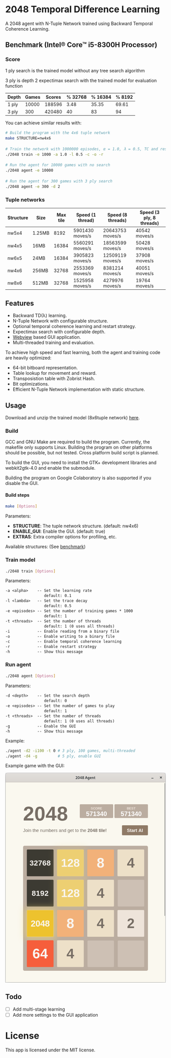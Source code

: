 # 2048 Temporal Difference Learning

A 2048 agent with N-Tuple Network trained using Backward Temporal Coherence Learning.

## Benchmark (Intel® Core™ i5-8300H Processor)

### Score

1 ply search is the trained model without any tree search algorithm

3 ply is depth 2 expectimax search with the trained model for evaluation function

| Depth | Games | Scores | % 32768 | % 16384 | % 8192 |
| ----- | ----- | ------ | ------- | ------- | ------ |
| 1 ply | 10000 | 188596 | 3.48    | 35.35   | 69.61  |
| 3 ply | 300   | 420480 | 40      | 83      | 94     |

You can achieve similar results with:

```sh
# Build the program with the 4x6 tuple network
make STRUCTURE=nw4x6

# Train the network with 1000000 episodes, α = 1.0, λ = 0.5, TC and restart strategy
./2048 train -e 1000 -a 1.0 -l 0.5 -c -o -r

# Run the agent for 10000 games with no search
./2048 agent -e 10000

# Run the agent for 300 games with 3 ply search
./2048 agent -e 300 -d 2
```

### Tuple networks

| Structure | Size   | Max tile | Speed (1 thread) | Speed (8 threads) | Speed (3 ply, 8 threads) |
| --------- | ------ | -------- | ---------------- | ----------------- | ------------------------ |
| nw5x4     | 1.25MB |  8192    | 5901430 moves/s  | 20643753 moves/s  | 40542 moves/s            |
| nw4x5     | 16MB   | 16384    | 5560291 moves/s  | 18563599 moves/s  | 50428 moves/s            |
| nw6x5     | 24MB   | 16384    | 3905823 moves/s  | 12509119 moves/s  | 37908 moves/s            |
| nw4x6     | 256MB  | 32768    | 2553369 moves/s  |  8381214 moves/s  | 40051 moves/s            |
| nw8x6     | 512MB  | 32768    | 1525958 moves/s  |  4279976 moves/s  | 19764 moves/s            |

## Features

- Backward TD(λ) learning.
- N-Tuple Network with configurable structure.
- Optional temporal coherence learning and restart strategy.
- Expectimax search with configurable depth.
- [Webview](https://github.com/webview/webview) based GUI application.
- Multi-threaded training and evaluation.

To achieve high speed and fast learning, both the agent and training code are heavily optimized:

- 64-bit bitboard representation.
- Table lookup for movement and reward.
- Transposistion table with Zobrist Hash.
- Bit optimizations.
- Efficient N-Tuple Network implementation with static structure.

## Usage

Download and unzip the trained model (8x6tuple network) [here](../../releases/latest).

### Build

GCC and GNU Make are required to build the program.
Currently, the makefile only supports Linux. Building the program on other platforms should be possible, but not tested.
Cross platform build script is planned.

To build the GUI, you need to install the GTK+ development libraries and webkit2gtk-4.0 and enable the submodule.

Building the program on Google Colaboratory is also supported if you disable the GUI.

#### Build steps

```sh
make [Options]
```

Parameters:

- **STRUCTURE**: The tuple network structure. (default: nw4x6)
- **ENABLE_GUI**: Enable the GUI. (default: true)
- **EXTRAS**: Extra compiler options for profiling, etc.

Available structures: (See [benchmark](#tuple-networks))

### Train model

```sh
./2048 train [Options]
```

Parameters:

```
-a <alpha>    -- Set the learning rate
                 default: 0.1
-l <lambda>   -- Set the trace decay
                 default: 0.5
-e <episodes> -- Set the number of training games * 1000
                 default: 1
-t <threads>  -- Set the number of threads
                 default: 1 (0 uses all threads)
-i            -- Enable reading from a binary file
-o            -- Enable writing to a binary file
-c            -- Enable temporal coherence learning
-r            -- Enable restart strategy
-h            -- Show this message
```

### Run agent

```sh
./2048 agent [Options]
```

Parameters:

```
-d <depth>    -- Set the search depth
                 default: 0
-e <episodes> -- Set the number of games to play
                 default: 1
-t <threads>  -- Set the number of threads
                 default: 1 (0 uses all threads)
-g            -- Enable the GUI
-h            -- Show this message                        
```

Example:

```sh
./agent -d2 -i100 -t 0 # 3 ply, 100 games, multi-threaded
./agent -d4 -g         # 5 ply, enable GUI
```

Example game with the GUI:

![](gui.png)

## Todo

- [ ] Add multi-stage learning
- [ ] Add more settings to the GUI application

# License

This app is licensed under the MIT license.
